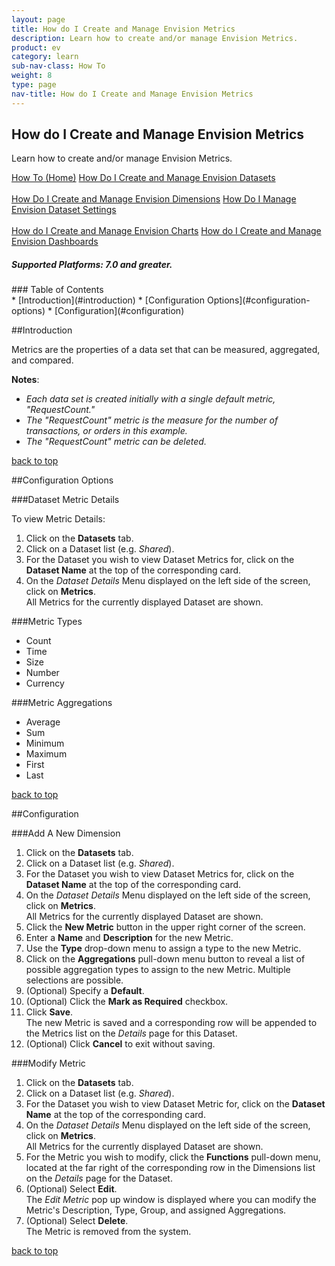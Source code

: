 ```yaml
---
layout: page
title: How do I Create and Manage Envision Metrics
description: Learn how to create and/or manage Envision Metrics.
product: ev
category: learn
sub-nav-class: How To
weight:	8
type: page
nav-title: How do I Create and Manage Envision Metrics
---
```


## How do I Create and Manage Envision Metrics
Learn how to create and/or manage Envision Metrics.

<a href="../howto/envision_console_toc.html" class="button secondary">How To (Home)</a> <a href="../howto/howto_create_envision_datasets.html" class="button secondary">How Do I Create and Manage Envision Datasets</a> <br><br> <a href="../howto/howto_create_envision_dimensions.html" class="button secondary">How Do I Create and Manage Envision Dimensions</a> <a href="../howto/using_envision_dataset_settings.html" class="button secondary">How Do I Manage Envision Dataset Settings</a> <br><br> <a href="../howto/howto_create_envision_charts.html" class="button secondary">How do I Create and Manage Envision Charts</a> <a href="../howto/howto_create_envision_dashboards.html" class="button secondary">How do I Create and Manage Envision Dashboards</a>

<h5 class="stamp">Supported Platforms: 7.0 and greater.</h5>
### Table of Contents
<div id="toc-marker"></div>
* [Introduction](#introduction) 
* [Configuration Options](#configuration-options)
* [Configuration](#configuration)  


##Introduction

Metrics are the properties of a data set that can be measured, aggregated, and compared.

**Notes**:  

* *Each data set is created initially with a single default metric, "RequestCount."*
* *The "RequestCount" metric is the measure for the number of transactions, or orders in this example.*
* *The "RequestCount" metric can be deleted.*

<a href="#top">back to top</a> 

##Configuration Options

###Dataset Metric Details

To view Metric Details:

1. Click on the **Datasets** tab.
2. Click on a Dataset list (e.g. *Shared*).  
3. For the Dataset you wish to view Dataset Metrics for, click on the **Dataset Name** at the top of the corresponding card.  
4. On the *Dataset Details* Menu displayed on the left side of the screen, click on **Metrics**.  
All Metrics for the currently displayed Dataset are shown.

###Metric Types

  * Count
  * Time
  * Size
  * Number
  * Currency

###Metric Aggregations

* Average
* Sum
* Minimum
* Maximum
* First
* Last

<a href="#top">back to top</a> 

##Configuration

###Add A New Dimension

1. Click on the **Datasets** tab.
2. Click on a Dataset list (e.g. *Shared*).  
3. For the Dataset you wish to view Dataset Metrics for, click on the **Dataset Name** at the top of the corresponding card.  
4. On the *Dataset Details* Menu displayed on the left side of the screen, click on **Metrics**.  
All Metrics for the currently displayed Dataset are shown.
5. Click the **New Metric** button in the upper right corner of the screen.  
6. Enter a **Name** and  **Description** for the new Metric.
7. Use the **Type** drop-down menu to assign a type to the new Metric.
8. Click on the **Aggregations** pull-down menu button to reveal a list of possible aggregation types to assign to the new Metric.  Multiple selections are possible.
8. (Optional) Specify a **Default**.
9. (Optional) Click the **Mark as Required** checkbox.
10. Click **Save**.  
The new Metric is saved and a corresponding row will be appended to the Metrics list on the *Details* page for this Dataset.
11. (Optional) Click **Cancel** to exit without saving. 

###Modify Metric

1. Click on the **Datasets** tab.
2. Click on a Dataset list (e.g. *Shared*).  
3. For the Dataset you wish to view Dataset Metric for, click on the **Dataset Name** at the top of the corresponding card.  
4. On the *Dataset Details* Menu displayed on the left side of the screen, click on **Metrics**.  
All Metrics for the currently displayed Dataset are shown.
5. For the Metric you wish to modify, click the **Functions** pull-down menu, located at the far right of the corresponding row in the Dimensions list on the *Details* page for the Dataset.
6. (Optional) Select **Edit**.  
The *Edit Metric* pop up window is displayed where you can modify the Metric's Description, Type, Group, and assigned Aggregations.
7. (Optional) Select **Delete**.  
The Metric is removed from the system.

<a href="#top">back to top</a> 
